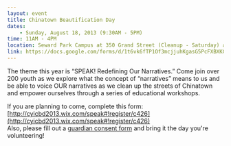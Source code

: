 ```yaml
---
layout: event
title: Chinatown Beautification Day
dates:
    - Sunday, August 18, 2013 (9:30AM - 5PM)
time: 11AM - 4PM
location: Seward Park Campus at 350 Grand Street (Cleanup - Saturday) and CUNY AAARI at 25 West 43rd Street (Youth Conference - Sunday)
link: https://docs.google.com/forms/d/1t6vk6fTP1Of3mcjjuhKgasG5PcFXBXKGsndTykL3klM
---
```

The theme this year is “SPEAK! Redefining Our Narratives.” Come join over 200 youth as we explore what the concept of “narratives” means to us and be able to voice OUR narratives as we clean up the streets of Chinatown and empower ourselves through a series of educational workshops.

If you are planning to come, complete this form: [http://cyicbd2013.wix.com/speak#!register/c426](http://cyicbd2013.wix.com/speak#!register/c426)
<br>Also, please fill out a [guardian consent form](https://docs.google.com/document/d/1W3qUhg9zUjLG38JTTZR0KpatfQLuWDf8jSddOsB6r-g/edit) and bring it the day you're volunteering!
